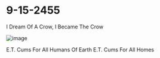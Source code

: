 # 9-15-2455
I Dream Of A Crow, I Became The Crow


![image](https://github.com/chaosdp/9-15-2455/assets/123339503/ca70a906-4d71-431e-ae91-11ae6d889594)

E.T. Cums For All Humans Of Earth
E.T. Cums For All Homes
